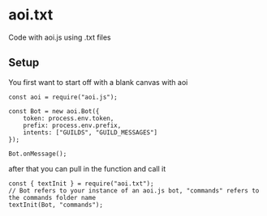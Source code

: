 # aoi.txt
Code with aoi.js using .txt files

## Setup
You first want to start off with a blank canvas with aoi
```
const aoi = require("aoi.js");

const Bot = new aoi.Bot({
	token: process.env.token,
	prefix: process.env.prefix,
	intents: ["GUILDS", "GUILD_MESSAGES"]
});

Bot.onMessage();
```
after that you can pull in the function and call it
```
const { textInit } = require("aoi.txt");
// Bot refers to your instance of an aoi.js bot, "commands" refers to the commands folder name
textInit(Bot, "commands");
```